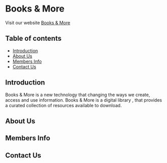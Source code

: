 # Books & More

Visit our website [Books & More](https://webahead7.github.io/Online-Library/)

## Table of contents
* [Introduction](#introduction)
* [About Us](#about_us)
* [Members Info](#members_info)
* [Contact Us](#contact_us)

## Introduction
Books & More is a new technology that changing the ways we create, access and use information. Books & More is a digital library , that provides a curated collection of resources available to download.

## About Us






## Members Info



## Contact Us


